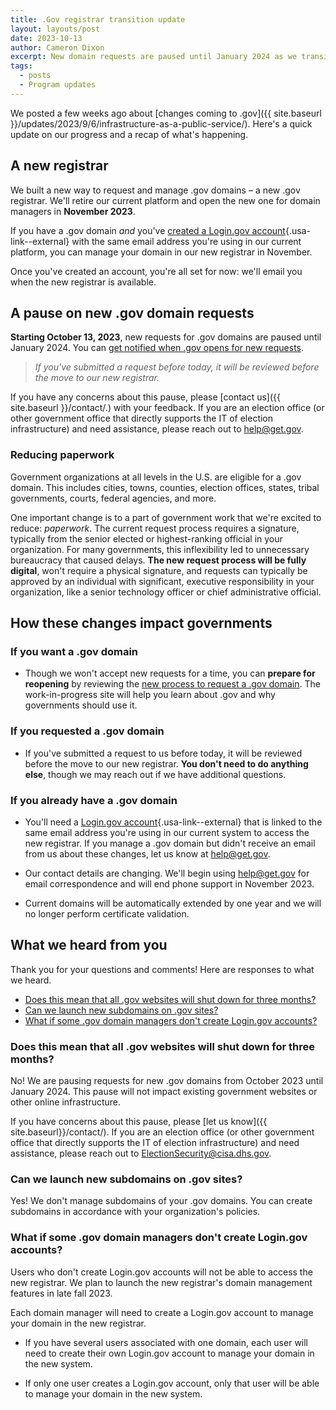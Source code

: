 ```yaml
---
title: .Gov registrar transition update
layout: layouts/post
date: 2023-10-13
author: Cameron Dixon
excerpt: New domain requests are paused until January 2024 as we transition to new infrastructure.
tags:
  - posts
  - Program updates
---
```


We posted a few weeks ago about [changes coming to .gov]({{ site.baseurl }}/updates/2023/9/6/infrastructure-as-a-public-service/). Here's a quick update on our progress and a recap of what's happening.

## A new registrar

We built a new way to request and manage .gov domains – a new .gov registrar. We'll retire our current platform and open the new one for domain managers in **November 2023**.

If you have a .gov domain *and* you've [created a Login.gov account](https://www.login.gov/create-an-account/){.usa-link--external} with the same email address you're using in our current platform, you can manage your domain in our new registrar in November. 

Once you've created an account, you're all set for now: we'll email you when the new registrar is available.

## A pause on new .gov domain requests

**Starting October 13, 2023**, new requests for .gov domains are paused until January 2024. You can [get notified when .gov opens for new requests](https://forms.office.com/g/aLbfNuuFD4). 

> *If you've submitted a request before today, it will be reviewed before the move to our new registrar.*

If you have any concerns about this pause, please [contact us]({{ site.baseurl }}/contact/.) with your feedback. If you are an election office (or other government office that directly supports the IT of election infrastructure) and need assistance, please reach out to <help@get.gov>.

### Reducing paperwork

Government organizations at all levels in the U.S. are eligible for a .gov domain. This includes cities, towns, counties, election offices, states, tribal governments, courts, federal agencies, and more. 

One important change is to a part of government work that we're excited to reduce: *paperwork*. The current request process requires a signature, typically from the senior elected or highest-ranking official in your organization. For many governments, this inflexibility led to unnecessary bureaucracy that caused delays. **The new request process will be fully digital**, won't require a physical signature, and requests can typically be approved by an individual with significant, executive responsibility in your organization, like a senior technology officer or chief administrative official.

## How these changes impact governments 

### If you want a .gov domain

- Though we won't accept new requests for a time, you can **prepare for reopening** by reviewing the [new process to request a .gov domain](../domains/before/). The work-in-progress site will help you learn about .gov and why governments should use it.

### If you requested a .gov domain

- If you've submitted a request to us before today, it will be reviewed before the move to our new registrar. **You don't need to do anything else**, though we may reach out if we have additional questions.

### If you already have a .gov domain

- You'll need a [Login.gov account](https://www.login.gov/create-an-account/){.usa-link--external} that is linked to the same email address you're using in our current system to access the new registrar. If you manage a .gov domain but didn't receive an email from us about these changes, let us know at <help@get.gov>.

- Our contact details are changing. We'll begin using <help@get.gov> for email correspondence and will end phone support in November 2023. 

- Current domains will be automatically extended by one year and we will no longer perform certificate validation.

## What we heard from you

Thank you for your questions and comments! Here are responses to what we heard.

* [Does this mean that all .gov websites will shut down for three months?](#does-this-mean-that-all-gov-websites-will-shut-down-for-three-months)
* [Can we launch new subdomains on .gov sites?](#can-we-launch-new-subdomains-on-gov-sites)
* [What if some .gov domain managers don't create Login.gov accounts?](#what-if-some-gov-domain-managers-dont-create-logingov-accounts)

### Does this mean that all .gov websites will shut down for three months?

No! We are pausing requests for new .gov domains from October 2023 until January 2024. This pause will not impact existing government websites or other online infrastructure.

If you have concerns about this pause, please [let us know]({{ site.baseurl}}/contact/). If you are an election office (or other government office that directly supports the IT of election infrastructure) and need assistance, please reach out to <ElectionSecurity@cisa.dhs.gov>.

### Can we launch new subdomains on .gov sites?

Yes! We don't manage subdomains of your .gov domains. You can create subdomains in accordance with your organization's policies.

### What if some .gov domain managers don't create Login.gov accounts?

Users who don't create Login.gov accounts will not be able to access the new registrar. We plan to launch the new registrar's domain management features in late fall 2023.

Each domain manager will need to create a Login.gov account to manage your domain in the new registrar.

- If you have several users associated with one domain, each user will need to create their own Login.gov account to manage your domain in the new system.

- If only one user creates a Login.gov account, only that user will be able to manage your domain in the new system.
